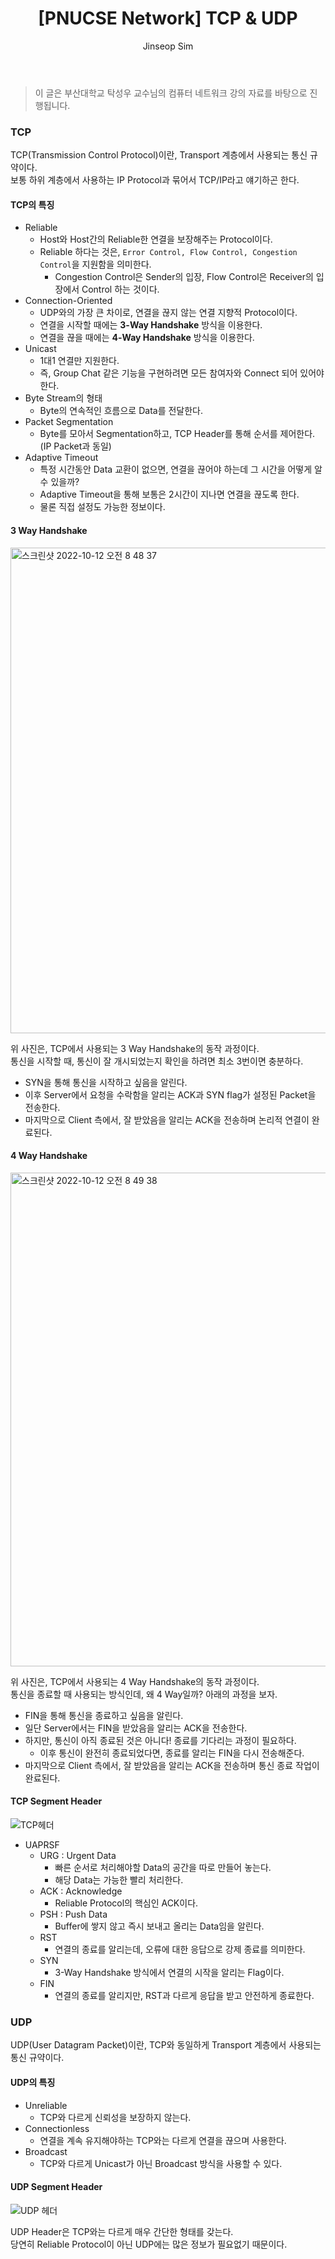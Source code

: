 ﻿---
layout: post
title: "[PNUCSE Network] TCP & UDP"
categories: Network
tags: [theory]
author:
  - Jinseop Sim
toc: true
---
> 이 글은 부산대학교 탁성우 교수님의 컴퓨터 네트워크 강의 자료를 바탕으로 진행됩니다.  

### TCP
TCP(Transmission Control Protocol)이란, Transport 계층에서 사용되는 통신 규약이다.  
보통 하위 계층에서 사용하는 IP Protocol과 묶어서 TCP/IP라고 얘기하곤 한다.  

#### TCP의 특징
- Reliable
  - Host와 Host간의 Reliable한 연결을 보장해주는 Protocol이다.
  - Reliable 하다는 것은, ```Error Control, Flow Control, Congestion Control```을 지원함을 의미한다.
    - Congestion Control은 Sender의 입장, Flow Control은 Receiver의 입장에서 Control 하는 것이다.  
- Connection-Oriented
  - UDP와의 가장 큰 차이로, 연결을 끊지 않는 연결 지향적 Protocol이다.
  - 연결을 시작할 때에는 __3-Way Handshake__ 방식을 이용한다.
  - 연결을 끊을 때에는 __4-Way Handshake__ 방식을 이용한다.
- Unicast
  - 1대1 연결만 지원한다.
  - 즉, Group Chat 같은 기능을 구현하려면 모든 참여자와 Connect 되어 있어야 한다.
- Byte Stream의 형태
  - Byte의 연속적인 흐름으로 Data를 전달한다.
- Packet Segmentation
  - Byte를 모아서 Segmentation하고, TCP Header를 통해 순서를 제어한다. (IP Packet과 동일) 
- Adaptive Timeout
  - 특정 시간동안 Data 교환이 없으면, 연결을 끊어야 하는데 그 시간을 어떻게 알 수 있을까?
  - Adaptive Timeout을 통해 보통은 2시간이 지나면 연결을 끊도록 한다.
  - 물론 직접 설정도 가능한 정보이다.

#### 3 Way Handshake
<img width="777" alt="스크린샷 2022-10-12 오전 8 48 37" src="https://user-images.githubusercontent.com/71700079/195218695-900d5865-c260-4cd7-9728-6ac014f6ace5.png">  

위 사진은, TCP에서 사용되는 3 Way Handshake의 동작 과정이다.  
통신을 시작할 때, 통신이 잘 개시되었는지 확인을 하려면 최소 3번이면 충분하다.

- SYN을 통해 통신을 시작하고 싶음을 알린다.
- 이후 Server에서 요청을 수락함을 알리는 ACK과 SYN flag가 설정된 Packet을 전송한다.
- 마지막으로 Client 측에서, 잘 받았음을 알리는 ACK을 전송하며 논리적 연결이 완료된다.

#### 4 Way Handshake
<img width="790" alt="스크린샷 2022-10-12 오전 8 49 38" src="https://user-images.githubusercontent.com/71700079/195218709-ed881795-dfb5-491e-920a-95c32a455eb4.png">  

위 사진은, TCP에서 사용되는 4 Way Handshake의 동작 과정이다.  
통신을 종료할 때 사용되는 방식인데, 왜 4 Way일까? 아래의 과정을 보자.

- FIN을 통해 통신을 종료하고 싶음을 알린다.
- 일단 Server에서는 FIN을 받았음을 알리는 ACK을 전송한다.
- 하지만, 통신이 아직 종료된 것은 아니다! 종료를 기다리는 과정이 필요하다.
  - 이후 통신이 완전히 종료되었다면, 종료를 알리는 FIN을 다시 전송해준다.
- 마지막으로 Client 측에서, 잘 받았음을 알리는 ACK을 전송하며 통신 종료 작업이 완료된다.

#### TCP Segment Header  
![TCP헤더](https://user-images.githubusercontent.com/71700079/203550440-11a2a1c3-b188-41f5-9097-532b55654ee0.png)  
- UAPRSF
  - URG : Urgent Data
    - 빠른 순서로 처리해야할 Data의 공간을 따로 만들어 놓는다.
    - 해당 Data는 가능한 빨리 처리한다.
  - ACK : Acknowledge
    - Reliable Protocol의 핵심인 ACK이다.
  - PSH : Push Data
    - Buffer에 쌓지 않고 즉시 보내고 올리는 Data임을 알린다.
  - RST
    - 연결의 종료를 알리는데, 오류에 대한 응답으로 강제 종료를 의미한다.
  - SYN
    - 3-Way Handshake 방식에서 연결의 시작을 알리는 Flag이다.
  - FIN
    - 연결의 종료를 알리지만, RST과 다르게 응답을 받고 안전하게 종료한다.

### UDP
UDP(User Datagram Packet)이란, TCP와 동일하게 Transport 계층에서 사용되는 통신 규약이다.  

#### UDP의 특징
- Unreliable
  - TCP와 다르게 신뢰성을 보장하지 않는다.
- Connectionless
  - 연결을 계속 유지해야하는 TCP와는 다르게 연결을 끊으며 사용한다.
- Broadcast
  - TCP와 다르게 Unicast가 아닌 Broadcast 방식을 사용할 수 있다.

#### UDP Segment Header    
![UDP 헤더](https://user-images.githubusercontent.com/71700079/203550510-dc1685b3-cc13-4069-a089-a6ebef0f6826.png)  

UDP Header은 TCP와는 다르게 매우 간단한 형태를 갖는다.  
당연히 Reliable Protocol이 아닌 UDP에는 많은 정보가 필요없기 때문이다.  